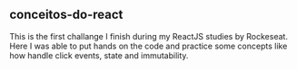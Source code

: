 ## conceitos-do-react

This is the first challange I finish during my ReactJS studies by Rockeseat. 
Here I was able to put hands on the code and practice some concepts like how handle click events, state and immutability.
